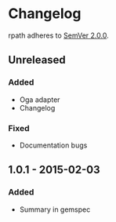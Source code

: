 # Changelog

rpath adheres to [SemVer 2.0.0](http://semver.org/spec/v2.0.0.html).

## Unreleased

### Added
- Oga adapter
- Changelog

### Fixed
- Documentation bugs

## 1.0.1 - 2015-02-03

### Added
- Summary in gemspec
